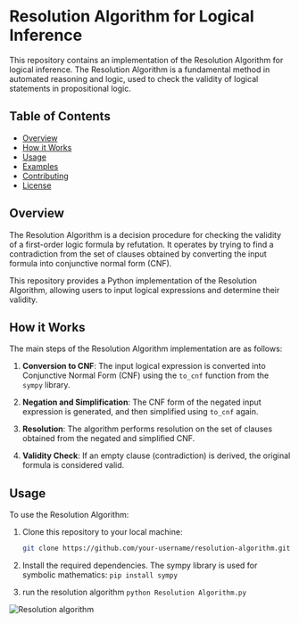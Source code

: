 # Resolution Algorithm for Logical Inference

This repository contains an implementation of the Resolution Algorithm for logical inference. The Resolution Algorithm is a fundamental method in automated reasoning and logic, used to check the validity of logical statements in propositional logic.

## Table of Contents

- [Overview](#overview)
- [How it Works](#how-it-works)
- [Usage](#usage)
- [Examples](#examples)
- [Contributing](#contributing)
- [License](#license)

## Overview

The Resolution Algorithm is a decision procedure for checking the validity of a first-order logic formula by refutation. It operates by trying to find a contradiction from the set of clauses obtained by converting the input formula into conjunctive normal form (CNF).

This repository provides a Python implementation of the Resolution Algorithm, allowing users to input logical expressions and determine their validity.

## How it Works

The main steps of the Resolution Algorithm implementation are as follows:

1. **Conversion to CNF**: The input logical expression is converted into Conjunctive Normal Form (CNF) using the `to_cnf` function from the `sympy` library.

2. **Negation and Simplification**: The CNF form of the negated input expression is generated, and then simplified using `to_cnf` again.

3. **Resolution**: The algorithm performs resolution on the set of clauses obtained from the negated and simplified CNF.

4. **Validity Check**: If an empty clause (contradiction) is derived, the original formula is considered valid.

## Usage

To use the Resolution Algorithm:

1. Clone this repository to your local machine:

   ```bash
   git clone https://github.com/your-username/resolution-algorithm.git
2. Install the required dependencies. The sympy library is used for symbolic mathematics:
   `pip install sympy`
3. run the resolution algorithm `python Resolution Algorithm.py`
   
![Resolution algorithm](https://github.com/YOUNESELKACIMI/Resolution-algorithm/assets/119015253/405a7b9d-8e0f-4484-bd6a-62ad23b08679)
